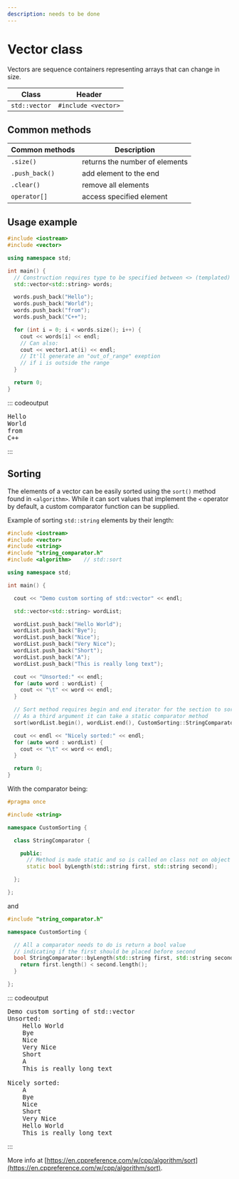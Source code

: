 ```yaml
---
description: needs to be done
---
```


# Vector class

Vectors are sequence containers representing arrays that can change in size.

| Class | Header |
| --- | --- |
| `std::vector` | `#include <vector>` |

## Common methods

| Common methods | Description |
| --- | --- |
| `.size()` | returns the number of elements |
| `.push_back()` | add element to the end |
| `.clear()` | remove all elements |
| `operator[]` | access specified element |

## Usage example

```cpp
#include <iostream>
#include <vector>

using namespace std;

int main() {
  // Construction requires type to be specified between <> (templated)
  std::vector<std::string> words;

  words.push_back("Hello");
  words.push_back("World");
  words.push_back("from");
  words.push_back("C++");

  for (int i = 0; i < words.size(); i++) {
    cout << words[i] << endl;
    // Can also: 
    cout << vector1.at(i) << endl;
    // It'll generate an "out_of_range" exeption
    // if i is outside the range
  }

  return 0;
}
```

::: codeoutput
<pre>
Hello
World
from
C++
</pre>
:::

## Sorting

The elements of a vector can be easily sorted using the `sort()` method found in `<algorithm>`. While it can sort values that implement the `<` operator by default, a custom comparator function can be supplied.

Example of sorting `std::string` elements by their length:

```cpp
#include <iostream>
#include <vector>
#include <string>
#include "string_comparator.h"
#include <algorithm>    // std::sort

using namespace std;

int main() {

  cout << "Demo custom sorting of std::vector" << endl;

  std::vector<std::string> wordList;

  wordList.push_back("Hello World");
  wordList.push_back("Bye");
  wordList.push_back("Nice");
  wordList.push_back("Very Nice");
  wordList.push_back("Short");
  wordList.push_back("A");
  wordList.push_back("This is really long text");

  cout << "Unsorted:" << endl;
  for (auto word : wordList) {
    cout << "\t" << word << endl;
  }

  // Sort method requires begin and end iterator for the section to sort
  // As a third argument it can take a static comparator method
  sort(wordList.begin(), wordList.end(), CustomSorting::StringComparator::byLength);

  cout << endl << "Nicely sorted:" << endl;
  for (auto word : wordList) {
    cout << "\t" << word << endl;
  }

  return 0;
}
```

With the comparator being:

```cpp
#pragma once

#include <string>

namespace CustomSorting {

  class StringComparator {

    public:
      // Method is made static and so is called on class not on object
      static bool byLength(std::string first, std::string second);

  };

};
```

and

```cpp
#include "string_comparator.h"

namespace CustomSorting {

  // All a comparator needs to do is return a bool value
  // indicating if the first should be placed before second
  bool StringComparator::byLength(std::string first, std::string second) {
    return first.length() < second.length();
  }

};
```

::: codeoutput
<pre>
Demo custom sorting of std::vector
Unsorted:
    Hello World
    Bye
    Nice
    Very Nice
    Short
    A
    This is really long text

Nicely sorted:
    A
    Bye
    Nice
    Short
    Very Nice
    Hello World
    This is really long text
</pre>
:::

More info at [https://en.cppreference.com/w/cpp/algorithm/sort](https://en.cppreference.com/w/cpp/algorithm/sort).
